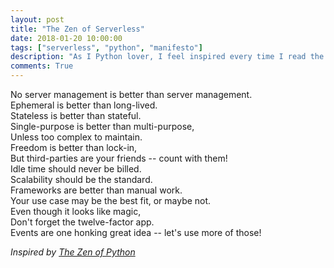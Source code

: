 ```yaml
---
layout: post
title: "The Zen of Serverless"
date: 2018-01-20 10:00:00
tags: ["serverless", "python", "manifesto"]
description: "As I Python lover, I feel inspired every time I read the Zen of Python – a manifesto that guides the heart of all the fellow Pythonistas. Now, I present you the Zen of Serverless!"
comments: True
---
```


No server management is better than server management.  
Ephemeral is better than long-lived.  
Stateless is better than stateful.  
Single-purpose is better than multi-purpose,  
Unless too complex to maintain.  
Freedom is better than lock-in,  
But third-parties are your friends -- count with them!   
Idle time should never be billed.  
Scalability should be the standard.  
Frameworks are better than manual work.  
Your use case may be the best fit, or maybe not.  
Even though it looks like magic,  
Don't forget the twelve-factor app.  
Events are one honking great idea -- let's use more of those!  

*Inspired by [The Zen of Python](https://www.python.org/dev/peps/pep-0020/)*
